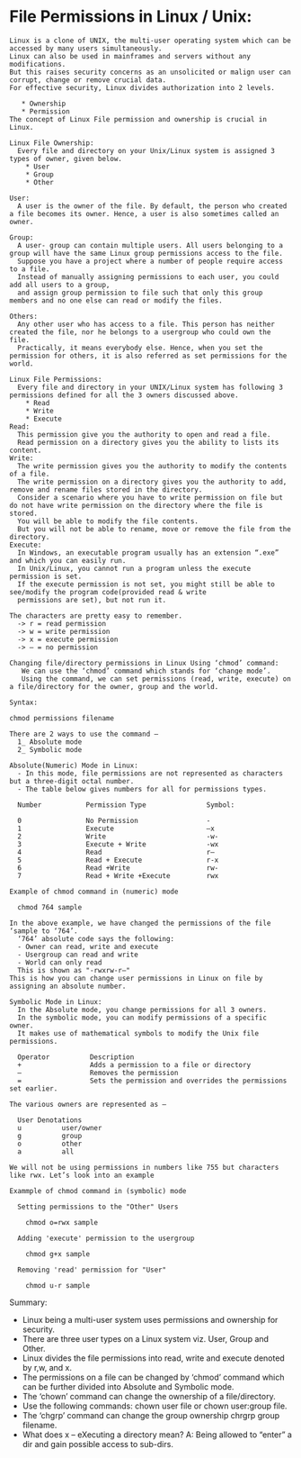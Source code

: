 # File Permissions in Linux / Unix:

    Linux is a clone of UNIX, the multi-user operating system which can be accessed by many users simultaneously. 
    Linux can also be used in mainframes and servers without any modifications. 
    But this raises security concerns as an unsolicited or malign user can corrupt, change or remove crucial data. 
    For effective security, Linux divides authorization into 2 levels.

       * Ownership
       * Permission
    The concept of Linux File permission and ownership is crucial in Linux.
 
    Linux File Ownership:
      Every file and directory on your Unix/Linux system is assigned 3 types of owner, given below.
        * User
        * Group
        * Other

    User:
      A user is the owner of the file. By default, the person who created a file becomes its owner. Hence, a user is also sometimes called an owner.
 
    Group:
      A user- group can contain multiple users. All users belonging to a group will have the same Linux group permissions access to the file. 
      Suppose you have a project where a number of people require access to a file. 
      Instead of manually assigning permissions to each user, you could add all users to a group, 
      and assign group permission to file such that only this group members and no one else can read or modify the files.

    Others:
      Any other user who has access to a file. This person has neither created the file, nor he belongs to a usergroup who could own the file. 
      Practically, it means everybody else. Hence, when you set the permission for others, it is also referred as set permissions for the world.
    
    Linux File Permissions:
      Every file and directory in your UNIX/Linux system has following 3 permissions defined for all the 3 owners discussed above.
        * Read
        * Write
        * Execute
    Read:
      This permission give you the authority to open and read a file. 
      Read permission on a directory gives you the ability to lists its content.
    Write:
      The write permission gives you the authority to modify the contents of a file. 
      The write permission on a directory gives you the authority to add, remove and rename files stored in the directory.
      Consider a scenario where you have to write permission on file but do not have write permission on the directory where the file is stored. 
      You will be able to modify the file contents. 
      But you will not be able to rename, move or remove the file from the directory.
    Execute: 
      In Windows, an executable program usually has an extension “.exe” and which you can easily run. 
      In Unix/Linux, you cannot run a program unless the execute permission is set. 
      If the execute permission is not set, you might still be able to see/modify the program code(provided read & write
      permissions are set), but not run it.
 
    The characters are pretty easy to remember.
      -> r = read permission
      -> w = write permission
      -> x = execute permission
      -> – = no permission
 
    Changing file/directory permissions in Linux Using ‘chmod’ command:
       We can use the ‘chmod’ command which stands for ‘change mode’. 
       Using the command, we can set permissions (read, write, execute) on a file/directory for the owner, group and the world.

    Syntax:
  
    chmod permissions filename
    
    There are 2 ways to use the command –
      1_ Absolute mode
      2_ Symbolic mode

    Absolute(Numeric) Mode in Linux:
      - In this mode, file permissions are not represented as characters but a three-digit octal number.
      - The table below gives numbers for all for permissions types.
      
      Number           Permission Type               Symbol:
      
      0                No Permission                 -
      1                Execute                       –x
      2                Write                         -w-
      3                Execute + Write               -wx
      4                Read                          r–
      5                Read + Execute                r-x
      6                Read +Write                   rw-
      7                Read + Write +Execute         rwx

    Example of chmod command in (numeric) mode
    
      chmod 764 sample
      
    In the above example, we have changed the permissions of the file ‘sample to ‘764’.
      ‘764’ absolute code says the following:
      - Owner can read, write and execute
      - Usergroup can read and write
      - World can only read
      This is shown as "-rwxrw-r–"
    This is how you can change user permissions in Linux on file by assigning an absolute number.

    Symbolic Mode in Linux:
      In the Absolute mode, you change permissions for all 3 owners. 
      In the symbolic mode, you can modify permissions of a specific owner. 
      It makes use of mathematical symbols to modify the Unix file permissions.
      
      Operator          Description
      +                 Adds a permission to a file or directory
      –                 Removes the permission
      =                 Sets the permission and overrides the permissions set earlier.
    
    The various owners are represented as –
    
      User Denotations
      u          user/owner
      g          group
      o          other
      a          all
      
    We will not be using permissions in numbers like 755 but characters like rwx. Let’s look into an example
    
    Exammple of chmod command in (symbolic) mode
    
      Setting permissions to the "Other" Users
      
        chmod o=rwx sample
        
      Adding 'execute' permission to the usergroup
      
        chmod g+x sample
        
      Removing 'read' permission for "User"
      
        chmod u-r sample

Summary:
  - Linux being a multi-user system uses permissions and ownership for security.
  - There are three user types on a Linux system viz. User, Group and Other.
  - Linux divides the file permissions into read, write and execute denoted by r,w, and x.
  - The permissions on a file can be changed by ‘chmod’ command which can be further divided into Absolute and Symbolic mode.
  - The ‘chown’ command can change the ownership of a file/directory. 
  - Use the following commands: chown user file or chown user:group file.
  - The ‘chgrp’ command can change the group ownership chrgrp group filename.
  - What does x – eXecuting a directory mean? A: Being allowed to “enter” a dir and gain possible access to sub-dirs.

